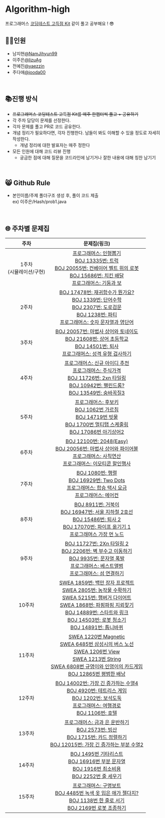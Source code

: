 # Algorithm-high
프로그래머스 [코딩테스트 고득점 Kit](https://school.programmers.co.kr/learn/challenges?tab=algorithm_practice_kit) 같이 풀고 공부해요 ! 😎
<br/>
## 👯‍♀️인원
- 남지현[@NamJihyun99](https://github.com/NamJihyun99)
- 이주은[@lizuAg](https://github.com/lizuAg)
- 전예진[@yaezzin](https://github.com/yaezzin)
- 주다애[@jooda00](https://github.com/jooda00)

<br/>

## 📚진행 방식
- ~~프로그래머스 코딩테스트 고득점 Kit를 매주 한챕터씩 풀고 + 공유하기~~
- 각 주차 담당이 문제를 선정한다.
- 각자 문제를 풀고 PR로 코드 공유한다.
- 개념 정리가 필요하다면, 각자 진행한다. 남들이 봐도 이해할 수 있을 정도로 자세히 작성한다.
    - 개념 정리에 대한 발표자는 매주 정한다
- 모든 인원에 대해 코드 리뷰 진행
    - 궁금한 점에 대해 질문을 코드라인에 남기거나 잘한 내용에 대해 칭찬 남기기
<br/>

## 😸 Github Rule
- 본인이름/주제 폴더구조 생성 후, 풀이 코드 제출<br/>
    ex) 이주은/Hash/prob1.java
<br/>

## 🌐 주차별 문제집
|주차|문제집(링크)|
|:--:|:--:|
|1주차<br/>(시뮬레이션/구현)|[프로그래머스: 인형뽑기](https://school.programmers.co.kr/learn/courses/30/lessons/64061)<br/>[BOJ 13335번: 트럭](https://www.acmicpc.net/problem/13335)<br/>[BOJ 20055번: 컨베이어 벨트 위의 로봇](https://www.acmicpc.net/problem/20055)<br/>[BOJ 15686번: 치킨 배달](https://www.acmicpc.net/problem/15686)<br/>[프로그래머스: 기둥과 보](https://school.programmers.co.kr/learn/courses/30/lessons/60061)|
|2주차|[BOJ 17478번: 재귀함수가 뭔가요?](https://www.acmicpc.net/problem/17478)<br/>[BOJ 1339번: 단어수학](https://www.acmicpc.net/problem/1339)<br/>[BOJ 2307번: 도로검문](https://www.acmicpc.net/problem/2307)<br/>[BOJ 1238번: 파티](https://www.acmicpc.net/problem/1238)<br/>[프로그래머스: 숫자 문자열과 영단어](https://school.programmers.co.kr/learn/courses/30/lessons/81301)|
|3주차|[BOJ 20057번: 마법사 상어와 토네이도](https://www.acmicpc.net/problem/20057)<br/>[BOJ 21608번: 상어 초등학교](https://www.acmicpc.net/problem/21608)<br/>[BOJ 14501번: 퇴사](https://www.acmicpc.net/problem/14501)<br/>[프로그래머스: 성격 유형 검사하기](https://school.programmers.co.kr/learn/courses/30/lessons/118666)|
|4주차|[프로그래머스: 신규 아이디 추천](https://school.programmers.co.kr/learn/courses/30/lessons/72410)<br/>[프로그래머스: 주식가격](https://school.programmers.co.kr/learn/courses/30/lessons/42584)<br/>[BOJ 11726번: 2xn 타일링](https://www.acmicpc.net/problem/11726)<br/>[BOJ 10942번: 팰린드롬?](https://www.acmicpc.net/problem/10942)<br/>[BOJ 13549번: 숨바꼭질3](https://www.acmicpc.net/problem/13549)|
|5주차|[프로그래머스: 후보키](https://school.programmers.co.kr/learn/courses/30/lessons/42890)<br/>[BOJ 1062번 가르침](https://www.acmicpc.net/problem/1062)<br/>[BOJ 14719번 빗물](https://www.acmicpc.net/problem/14719)<br/>[BOJ 1700번 멀티탭 스케줄링](https://www.acmicpc.net/problem/1700)<br/>[BOJ 17086번 아기상어2](https://www.acmicpc.net/problem/17086)|
|6주차|[BOJ 12100번: 2048(Easy)](https://www.acmicpc.net/problem/12100)<br/>[BOJ 20056번: 마법사 상어와 파이어볼](https://www.acmicpc.net/problem/20056)<br/>[프로그래머스: 사칙연산](https://school.programmers.co.kr/learn/courses/30/lessons/1843)<br/>[프로그래머스: 이모티콘 할인행사](https://school.programmers.co.kr/learn/courses/30/lessons/150368)|
|7주차|[BOJ 1080번: 행렬](https://www.acmicpc.net/problem/1080)<br/>[BOJ 16929번: Two Dots](https://www.acmicpc.net/problem/16929)<br/>[프로그래머스: 합승 택시 요금](https://school.programmers.co.kr/learn/courses/30/lessons/72413)<br/>[프로그래머스: 에어컨](https://school.programmers.co.kr/learn/courses/30/lessons/214289)|
|8주차|[BOJ 8911번: 거북이](https://www.acmicpc.net/problem/8911)<br/>[BOJ 16947번: 서울 지하철 2호선](https://www.acmicpc.net/problem/16947)<br/>[BOJ 15486번: 퇴사 2](https://www.acmicpc.net/problem/15486)<br/>[BOJ 17070번: 파이프 옮기기 1](https://www.acmicpc.net/problem/17070)<br/>[프로그래머스 가장 먼 노드](https://school.programmers.co.kr/learn/courses/30/lessons/49189)|
|9주차|[BOJ 11727번: 2Xn 타일링 2](https://www.acmicpc.net/problem/11727)<br/>[BOJ 2206번: 벽 부수고 이동하기](https://www.acmicpc.net/problem/2206)<br/>[BOJ 9935번: 문자열 폭발](https://www.acmicpc.net/problem/9935)<br/>[프로그래머스: 베스트앨범](https://school.programmers.co.kr/learn/courses/30/lessons/42579)<br/>[프로그래머스: 섬 연결하기](https://school.programmers.co.kr/learn/courses/30/lessons/42861)|
|10주차|[SWEA 1859번: 백만 장자 프로젝트](https://swexpertacademy.com/main/code/problem/problemDetail.do?contestProbId=AV5LrsUaDxcDFAXc)<br/>[SWEA 2805번: 농작물 수확하기](https://swexpertacademy.com/main/code/problem/problemDetail.do?contestProbId=AV7GLXqKAWYDFAXB)<br/>[SWEA 5215번: 햄버거 다이어트](https://swexpertacademy.com/main/code/problem/problemDetail.do?contestProbId=AWT-lPB6dHUDFAVT)<br/>[SWEA 1868번: 파핑파핑 지뢰찾기](https://swexpertacademy.com/main/code/problem/problemDetail.do?contestProbId=AV5LwsHaD1MDFAXc)<br/>[BOJ 14889번: 스타트와 링크](https://www.acmicpc.net/problem/14889)<br/>[BOJ 14503번: 로봇 청소기](https://www.acmicpc.net/problem/14503)<br/>[BOJ 14891번: 톱니바퀴](https://www.acmicpc.net/problem/14891)|
|11주차|[SWEA 1220번 Magnetic](https://swexpertacademy.com/main/code/problem/problemDetail.do?problemLevel=3&contestProbId=AV14hwZqABsCFAYD&categoryId=AV14hwZqABsCFAYD&categoryType=CODE&problemTitle=&orderBy=RECOMMEND_COUNT&selectCodeLang=ALL&select-1=3&pageSize=10&pageIndex=1)<br/>[SWEA 6485번 삼성시의 버스 노선](https://swexpertacademy.com/main/code/problem/problemDetail.do?problemLevel=3&contestProbId=AWczm7QaACgDFAWn&categoryId=AWczm7QaACgDFAWn&categoryType=CODE&problemTitle=&orderBy=RECOMMEND_COUNT&selectCodeLang=ALL&select-1=3&pageSize=10&pageIndex=5)<br/>[SWEA 1206번 View](https://swexpertacademy.com/main/code/problem/problemDetail.do?problemLevel=3&contestProbId=AV134DPqAA8CFAYh&categoryId=AV134DPqAA8CFAYh&categoryType=CODE&problemTitle=&orderBy=RECOMMEND_COUNT&selectCodeLang=ALL&select-1=3&pageSize=10&pageIndex=1)<br/>[SWEA 1213번 String](https://swexpertacademy.com/main/code/problem/problemDetail.do?problemLevel=3&contestProbId=AV14P0c6AAUCFAYi&categoryId=AV14P0c6AAUCFAYi&categoryType=CODE&problemTitle=&orderBy=RECOMMEND_COUNT&selectCodeLang=ALL&select-1=3&pageSize=10&pageIndex=3)<br/>[SWEA 6808번 규영이와 인영이의 카드게임](https://swexpertacademy.com/main/code/problem/problemDetail.do?problemLevel=3&contestProbId=AWgv9va6HnkDFAW0&categoryId=AWgv9va6HnkDFAW0&categoryType=CODE&problemTitle=&orderBy=RECOMMEND_COUNT&selectCodeLang=ALL&select-1=3&pageSize=10&pageIndex=3)<br/>[BOJ 12865번 평범한 배낭](https://www.acmicpc.net/problem/12865)|
|12주차|[BOJ 14002번: 가장 긴 증가하는 수열4](https://www.acmicpc.net/problem/14002)<br/>[BOJ 4920번: 테트리스 게임](https://www.acmicpc.net/problem/4920)<br/>[BOJ 1202번: 보석도둑](https://www.acmicpc.net/problem/1202)<br/>[프로그래머스: 여행경로](https://school.programmers.co.kr/learn/courses/30/lessons/43164)<br/>[BOJ 1106번: 호텔](https://www.acmicpc.net/problem/1106)<br/>|
|13주차|[프로그래머스: 금과 은 운반하기](https://school.programmers.co.kr/learn/courses/30/lessons/86053)<br/>[BOJ 2573번: 빙산](https://www.acmicpc.net/problem/2573)<br/>[BOJ 1715번: 카드 정렬하기](https://www.acmicpc.net/problem/1715)<br/>[BOJ 12015번: 가장 긴 증가하는 부분 수열2](https://www.acmicpc.net/problem/12015)<br/>|
|14주차|[BOJ 1495번 기타리스트](https://www.acmicpc.net/problem/1495)<br/>[BOJ 16916번 부분 문자열](https://www.acmicpc.net/problem/16916)<br/>[BOJ 1916번 최소비용](https://www.acmicpc.net/problem/1916)<br/>[BOJ 2252번 줄 세우기](https://www.acmicpc.net/problem/2252)|
|15주차|[프로그래머스: 구명보트](https://school.programmers.co.kr/learn/courses/30/lessons/42885)<br/>[BOJ 4485번 녹색 옷 입은 애가 젤다지?](https://www.acmicpc.net/problem/4485)<br/>[BOJ 1138번 한 줄로 서기](https://www.acmicpc.net/problem/1138)<br/>[BOJ 2169번 로봇 조종하기](https://www.acmicpc.net/problem/2169)|

